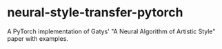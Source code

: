 # neural-style-transfer-pytorch
A PyTorch implementation of Gatys' "A Neural Algorithm of Artistic Style" paper with examples.
